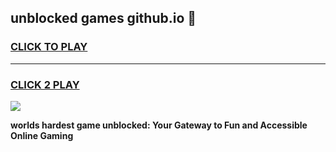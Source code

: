 
## unblocked games github.io 👋
<h3>
<a href="https://premium.freeplayer.one?title=unblocked_games_github.io&ref=13F">CLICK TO PLAY</a></h3>
<hr>

<h3>
<a href="https://premium.freeplayer.one?title=unblocked_games_github.io&ref=13F">CLICK 2 PLAY</a>
  
</h3>

<a href="https://premium.freeplayer.one?title=unblocked_games_github.io&ref=12F/"><img src="https://clearcache.store/games.png"></a>


**worlds hardest game unblocked: Your Gateway to Fun and Accessible Online Gaming**
